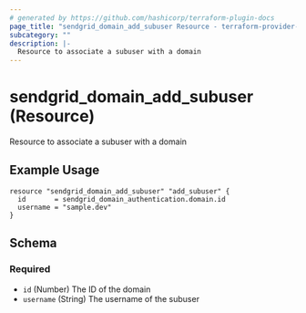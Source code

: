 ```yaml
---
# generated by https://github.com/hashicorp/terraform-plugin-docs
page_title: "sendgrid_domain_add_subuser Resource - terraform-provider-sendgrid"
subcategory: ""
description: |-
  Resource to associate a subuser with a domain
---
```


# sendgrid_domain_add_subuser (Resource)

Resource to associate a subuser with a domain

## Example Usage

```hcl
resource "sendgrid_domain_add_subuser" "add_subuser" {
  id       = sendgrid_domain_authentication.domain.id
  username = "sample.dev"
}
```

<!-- schema generated by tfplugindocs -->
## Schema

### Required

- `id` (Number) The ID of the domain
- `username` (String) The username of the subuser
